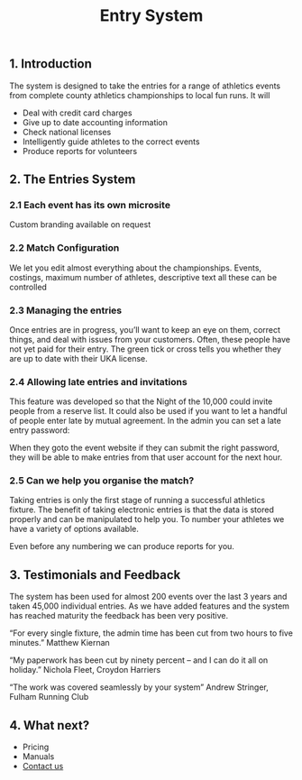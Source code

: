 ﻿---
layout: page
title: Entry System
menus: 
  product:
    weight: 1
---


## 1. Introduction

The system is designed to take the entries for a range of athletics events from complete county athletics championships to local fun runs. It will

* Deal with credit card charges
* Give up to date accounting information 
* Check national licenses
* Intelligently guide athletes to the correct events
* Produce reports for volunteers

## 2. The Entries System

### 2.1 Each event has its own microsite

Custom branding available on request
  
### 2.2 Match Configuration

We let you edit almost everything about the championships.  Events, costings, maximum number of athletes, descriptive text all these can be controlled

### 2.3 Managing the entries

Once entries are in progress, you’ll want to keep an eye on them, correct things, and deal with issues from your customers.  Often, these people have not yet paid for their entry. The green tick or cross tells you whether they are up to date with their UKA license.

### 2.4 Allowing late entries and invitations

This feature was developed so that the Night of the 10,000 could invite people from a reserve list.
It could also be used if you want to let a handful of people enter late by mutual agreement.
In the admin you can set a late entry password:

When they goto the event website if they can submit the right password, they will be able to make entries from that user account for the next hour.

### 2.5 Can we help you organise the match?

Taking entries is only the first stage of running a successful athletics fixture. The benefit of taking electronic entries is that the data is stored properly and can be manipulated to help you. To number your athletes we have a variety of options available.

Even before any numbering we can produce reports for you.

## 3. Testimonials and Feedback

The system has been used for almost 200 events over the last 3 years and taken 45,000 individual entries. As we have added features and the system has reached maturity the feedback has been very positive.

“For every single fixture, the admin time has been cut from two hours to five minutes.”
        Matthew Kiernan

“My paperwork has been cut by ninety percent – and I can do it all on holiday.”
        Nichola Fleet, Croydon Harriers

“The work was covered seamlessly by your system”
        Andrew Stringer, Fulham Running Club

## 4. What next?

* Pricing
* Manuals
* <a href="/contact/">Contact us</a> 
